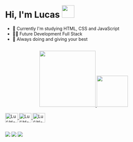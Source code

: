 # Hi, I'm Lucas <img src="https://media.giphy.com/media/hvRJCLFzcasrR4ia7z/giphy.gif" width="40px"> 
- 🌱 Currently I'm studying HTML, CSS and JavaScript
- 👨‍💻 Future Development Full Stack
- 🚀 Always doing and giving your best

##

<div align="center">
  <a href="https://github.com/LucasFrancoBN">
  <img height="180px" src="https://github-readme-stats.vercel.app/api?username=LucasFrancoBN&show_icons=true&theme=tokyonight&include_all_commits=true&count_private=true"/>
  <img height="100px" src="https://github-readme-stats.vercel.app/api/top-langs/?username=LucasFrancoBN&layout=compact&langs_count=7&theme=tokyonight"/>
</div>
  
  <div style="display: inline_block"><br>
  <img align="center" alt="Lucas-Js" height="30" width="40" src="https://cdn.jsdelivr.net/gh/devicons/devicon/icons/javascript/javascript-original.svg">
  <img align="center" alt="Lucas-HTML" height="30" width="40" src="https://cdn.jsdelivr.net/gh/devicons/devicon/icons/html5/html5-original.svg">
  <img align="center" alt="Lucas-CSS" height="30" width="40" src="https://cdn.jsdelivr.net/gh/devicons/devicon/icons/css3/css3-original.svg">
</div>
  
  ##
  
  <div> 
  <a href = "mailto:lucasfbnavarro@gmail.com"><img src="https://img.shields.io/badge/Gmail-D14836?style=for-the-badge&logo=gmail&logoColor=white" target="_blank"></a>
  <a href="https://www.linkedin.com/in/lucas-franco-barbosa-navarro-a51937221/" target="_blank"><img src="https://img.shields.io/badge/LinkedIn-0077B5?style=for-the-badge&logo=linkedin&logoColor=white" target="_blank"></a>
  <a href="https://www.instagram.com/lucasfbnavarro" target="_blank"><img src="https://img.shields.io/badge/Instagram-E4405F?style=for-the-badge&logo=instagram&logoColor=white" target="_blank"></a> 
</div>
